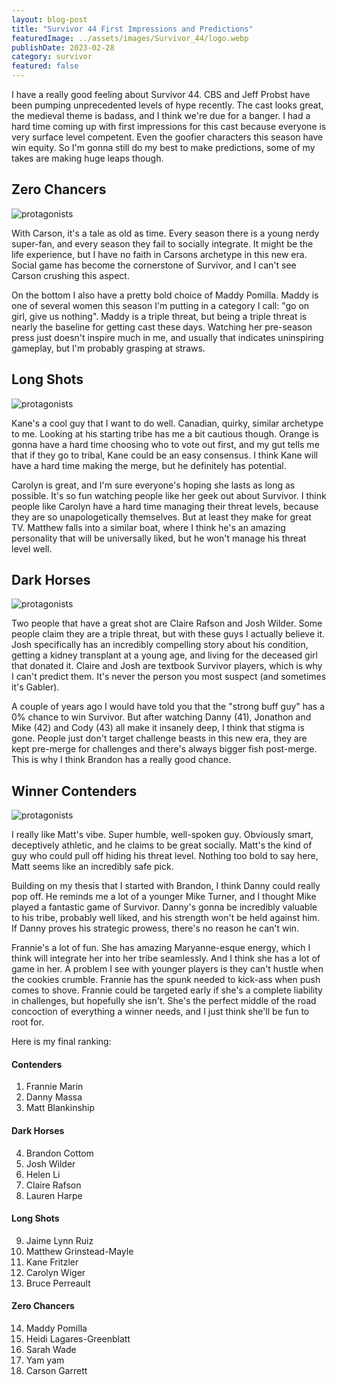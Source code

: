 ```yaml
---
layout: blog-post
title: "Survivor 44 First Impressions and Predictions"
featuredImage: ../assets/images/Survivor_44/logo.webp
publishDate: 2023-02-28
category: survivor
featured: false
---
```


I have a really good feeling about Survivor 44. CBS and Jeff Probst have been pumping unprecedented levels of hype recently. The cast looks great, the medieval theme is badass, and I think we're due for a banger. I had a hard time coming up with first impressions for this cast because everyone is very surface level competent. Even the goofier characters this season have win equity. So I'm gonna still do my best to make predictions, some of my takes are making huge leaps though.

## Zero Chancers

<img class="blog-image" src="../assets/images/Survivor_44/nochance.png" alt="protagonists" />

With Carson, it's a tale as old as time. Every season there is a young nerdy super-fan, and every season they fail to socially integrate. It might be the life experience, but I have no faith in Carsons archetype in this new era. Social game has become the cornerstone of Survivor, and I can't see Carson crushing this aspect.

On the bottom I also have a pretty bold choice of Maddy Pomilla. Maddy is one of several women this season I'm putting in a category I call: "go on girl, give us nothing". Maddy is a triple threat, but being a triple threat is nearly the baseline for getting cast these days. Watching her pre-season press just doesn't inspire much in me, and usually that indicates uninspiring gameplay, but I'm probably grasping at straws.

## Long Shots

<img class="blog-image" src="../assets/images/Survivor_44/longshot.png" alt="protagonists" />

Kane's a cool guy that I want to do well. Canadian, quirky, similar archetype to me. Looking at his starting tribe has me a bit cautious though. Orange is gonna have a hard time choosing who to vote out first, and my gut tells me that if they go to tribal, Kane could be an easy consensus. I think Kane will have a hard time making the merge, but he definitely has potential.

Carolyn is great, and I'm sure everyone's hoping she lasts as long as possible. It's so fun watching people like her geek out about Survivor. I think people like Carolyn have a hard time managing their threat levels, because they are so unapologetically themselves. But at least they make for great TV. Matthew falls into a similar boat, where I think he's an amazing personality that will be universally liked, but he won't manage his threat level well.


## Dark Horses

<img class="blog-image" src="../assets/images/Survivor_44/darkhorse.png" alt="protagonists" />

Two people that have a great shot are Claire Rafson and Josh Wilder. Some people claim they are a triple threat, but with these guys I actually believe it. Josh specifically has an incredibly compelling story about his condition, getting a kidney transplant at a young age, and living for the deceased girl that donated it. Claire and Josh are textbook Survivor players, which is why I can't predict them. It's never the person you most suspect (and sometimes it's Gabler).

A couple of years ago I would have told you that the "strong buff guy" has a 0% chance to win Survivor. But after watching Danny (41), Jonathon and Mike (42) and Cody (43) all make it insanely deep, I think that stigma is gone. People just don't target challenge beasts in this new era, they are kept pre-merge for challenges and there's always bigger fish post-merge. This is why I think Brandon has a really good chance.

## Winner Contenders

<img class="blog-image" src="../assets/images/Survivor_44/winner.png" alt="protagonists" />

I really like Matt's vibe. Super humble, well-spoken guy. Obviously smart, deceptively athletic, and he claims to be great socially. Matt's the kind of guy who could pull off hiding his threat level. Nothing too bold to say here, Matt seems like an incredibly safe pick.

Building on my thesis that I started with Brandon, I think Danny could really pop off. He reminds me a lot of a younger Mike Turner, and I thought Mike played a fantastic game of Survivor. Danny's gonna be incredibly valuable to his tribe, probably well liked, and his strength won't be held against him. If Danny proves his strategic prowess, there's no reason he can't win.

Frannie's a lot of fun. She has amazing Maryanne-esque energy, which I think will integrate her into her tribe seamlessly. And I think she has a lot of game in her. A problem I see with younger players is they can't hustle when the cookies crumble. Frannie has the spunk needed to kick-ass when push comes to shove. Frannie could be targeted early if she's a complete liability in challenges, but hopefully she isn't. She's the perfect middle of the road concoction of everything a winner needs, and I just think she'll be fun to root for.

Here is my final ranking:

#### Contenders
1. Frannie Marin
2. Danny Massa
3. Matt Blankinship


#### Dark Horses
4. Brandon Cottom
5. Josh Wilder
6. Helen Li
7. Claire Rafson
8. Lauren Harpe


#### Long Shots
9. Jaime Lynn Ruiz
10. Matthew Grinstead-Mayle
11. Kane Fritzler
12. Carolyn Wiger
13. Bruce Perreault


#### Zero Chancers
14. Maddy Pomilla
15. Heidi Lagares-Greenblatt
16. Sarah Wade
17. Yam yam
18. Carson Garrett
